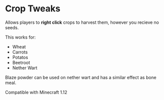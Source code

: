 Crop Tweaks
======
Allows players to **right click** crops to harvest them, however you recieve no seeds.

This works for:
- Wheat
- Carrots
- Potatos
- Beetroot
- Nether Wart

Blaze powder can be used on nether wart and has a similar effect as bone meal.

Compatible with Minecraft 1.12
